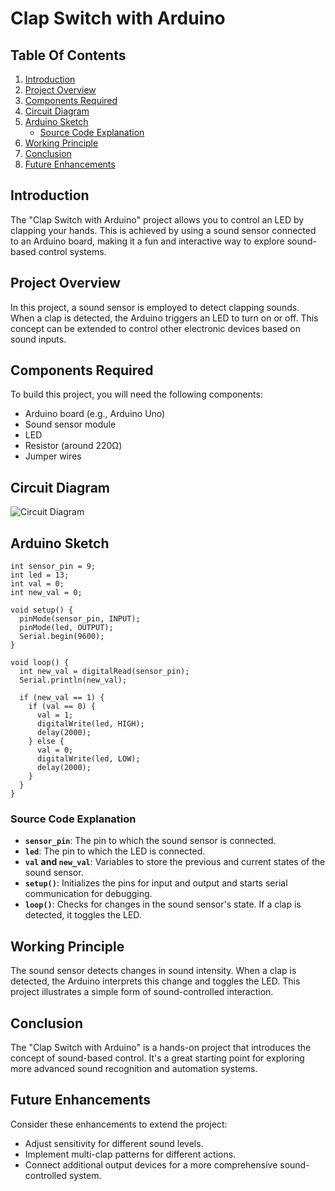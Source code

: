 # Clap Switch with Arduino

## Table Of Contents

1. [Introduction](#introduction)
2. [Project Overview](#project-overview)
3. [Components Required](#components-required)
4. [Circuit Diagram](#circuit-diagram)
5. [Arduino Sketch](#arduino-sketch)
   - [Source Code Explanation](#source-code-explanation)
6. [Working Principle](#working-principle)
7. [Conclusion](#conclusion)
8. [Future Enhancements](#future-enhancements)

## Introduction
The "Clap Switch with Arduino" project allows you to control an LED by clapping your hands. This is achieved by using a sound sensor connected to an Arduino board, making it a fun and interactive way to explore sound-based control systems.

## Project Overview
In this project, a sound sensor is employed to detect clapping sounds. When a clap is detected, the Arduino triggers an LED to turn on or off. This concept can be extended to control other electronic devices based on sound inputs.

## Components Required
To build this project, you will need the following components:
- Arduino board (e.g., Arduino Uno)
- Sound sensor module
- LED
- Resistor (around 220Ω)
- Jumper wires

## Circuit Diagram
![Circuit Diagram](https://your-image-link-here)

## Arduino Sketch
```arduino
int sensor_pin = 9;
int led = 13;
int val = 0;
int new_val = 0;

void setup() {
  pinMode(sensor_pin, INPUT);
  pinMode(led, OUTPUT);
  Serial.begin(9600);
}

void loop() {
  int new_val = digitalRead(sensor_pin);
  Serial.println(new_val);

  if (new_val == 1) {
    if (val == 0) {
      val = 1;
      digitalWrite(led, HIGH);
      delay(2000);
    } else {
      val = 0;
      digitalWrite(led, LOW);
      delay(2000);
    }
  }
}
```

### Source Code Explanation
- **`sensor_pin`**: The pin to which the sound sensor is connected.
- **`led`**: The pin to which the LED is connected.
- **`val` and `new_val`**: Variables to store the previous and current states of the sound sensor.
- **`setup()`**: Initializes the pins for input and output and starts serial communication for debugging.
- **`loop()`**: Checks for changes in the sound sensor's state. If a clap is detected, it toggles the LED.

## Working Principle
The sound sensor detects changes in sound intensity. When a clap is detected, the Arduino interprets this change and toggles the LED. This project illustrates a simple form of sound-controlled interaction.

## Conclusion
The "Clap Switch with Arduino" is a hands-on project that introduces the concept of sound-based control. It's a great starting point for exploring more advanced sound recognition and automation systems.

## Future Enhancements
Consider these enhancements to extend the project:
- Adjust sensitivity for different sound levels.
- Implement multi-clap patterns for different actions.
- Connect additional output devices for a more comprehensive sound-controlled system.
